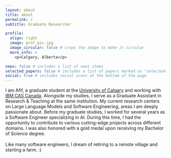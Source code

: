 ```yaml
---
layout: about
title: about
permalink: /
subtitle: Graduate Researcher

profile:
  align: right
  image: prof_pic.jpg
  image_circular: false # crops the image to make it circular
  more_info: >
    <p>Calgary, Alberta</p>

news: false # includes a list of news items
selected_papers: false # includes a list of papers marked as "selected={true}"
social: true # includes social icons at the bottom of the page
---
```


I am Afif, a graduate student at the <a href='https://ucalgary.ca'>University of Calgary</a> and working with <a href='https://casweb.59b0587b.public.multi-containers.ibm.com/ibm/cas/canada/'>IBM CAS Canada</a>. Alongside my studies, I serve as a Graduate Assistant in Research & Teaching at the same institution. My current research centers on Large Language Models and Software Engineering, areas I am deeply passionate about. Before my graduate studies, I worked for several years as a Software Engineer specializing in AI. During this time, I had the opportunity to contribute to various cutting-edge projects across different domains. I was also honored with a gold medal upon receiving my Bachelor of Science degree.<br><br>Like many software engineers, I dream of retiring to a remote village and starting a farm. :)

